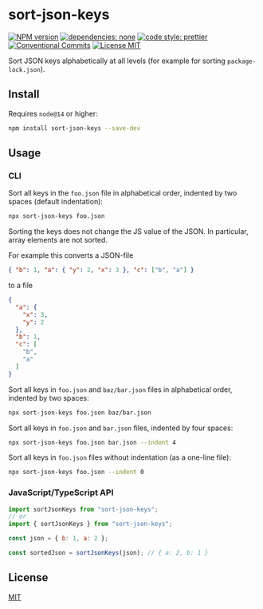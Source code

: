 # sort-json-keys

[![NPM version][npm-image]][npm-url]
[![dependencies: none][dependencies-none-image]][dependencies-none-url]
[![code style: prettier][prettier-image]][prettier-url]
[![Conventional Commits][conventional-commits-image]][conventional-commits-url]
[![License MIT][license-image]][license-url]

Sort JSON keys alphabetically at all levels (for example for sorting `package-lock.json`).

## Install

Requires `node@14` or higher:

```sh
npm install sort-json-keys --save-dev
```

## Usage

### CLI

Sort all keys in the `foo.json` file in alphabetical order, indented by two spaces (default indentation):

```sh
npx sort-json-keys foo.json
```

Sorting the keys does not change the JS value of the JSON. In particular, array elements are not sorted.

For example this converts a JSON-file

```json
{ "b": 1, "a": { "y": 2, "x": 3 }, "c": ["b", "a"] }
```

to a file

```json
{
  "a": {
    "x": 3,
    "y": 2
  },
  "b": 1,
  "c": [
    "b",
    "a"
  ]
}
```

Sort all keys in `foo.json` and `baz/bar.json` files in alphabetical order, indented by two spaces:

```sh
npx sort-json-keys foo.json baz/bar.json
```

Sort all keys in `foo.json` and `bar.json` files, indented by four spaces:

```sh
npx sort-json-keys foo.json bar.json --indent 4
```

Sort all keys in `foo.json` files without indentation (as a one-line file):

```sh
npx sort-json-keys foo.json --indent 0
```

### JavaScript/TypeScript API

```js
import sortJsonKeys from "sort-json-keys";
// or
import { sortJsonKeys } from "sort-json-keys";

const json = { b: 1, a: 2 };

const sortedJson = sortJsonKeys(json); // { a: 2, b: 1 }
```

## License

[MIT][license-url]

[conventional-commits-image]: https://img.shields.io/badge/Conventional_Commits-1.0.0-yellow.svg "Conventional Commits"
[conventional-commits-url]: https://conventionalcommits.org
[dependencies-none-image]: https://img.shields.io/badge/dependencies-none-success.svg "No dependencies"
[dependencies-none-url]: https://github.com/uid11/sort-json-keys/blob/main/package.json
[license-image]: https://img.shields.io/badge/license-MIT-blue.svg "The MIT License"
[license-url]: https://github.com/uid11/sort-json-keys/blob/main/LICENSE
[npm-image]: https://img.shields.io/npm/v/sort-json-keys.svg "sort-json-keys"
[npm-url]: https://www.npmjs.com/package/sort-json-keys
[prettier-image]: https://img.shields.io/badge/code_style-prettier-ff69b4.svg "Prettier code style"
[prettier-url]: https://github.com/prettier/prettier
